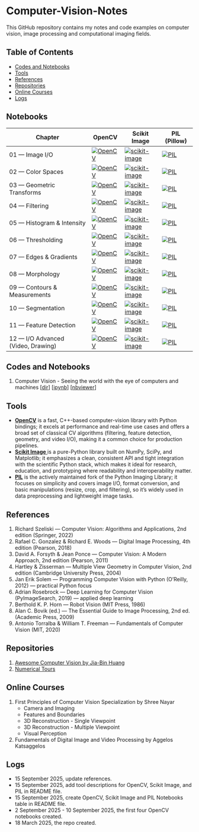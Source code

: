 # Computer-Vision-Notes
This GitHub repository contains my notes and code examples on computer vision, image processing and computational imaging fields.

<!--- 
[![Google Group](https://img.shields.io/badge/-Google%20Group-lightgrey.svg)](https://groups.google.com/forum/#!forum/python-machine-learning-reader-discussion-board)
--->

## Table of Contents
- [Codes and Notebooks](#codes-and-notebooks)
- [Tools](#tools)
- [References](#references)
- [Repositories](#repositories)
- [Online Courses](#online-courses)
- [Logs](#logs)


## Notebooks

| Chapter | OpenCV | Scikit Image | PIL (Pillow) |
|---------|--------|--------------|--------------|
| 01 — Image I/O | [![OpenCV](https://img.shields.io/badge/OpenCV-blue?logo=opencv&logoColor=white)](https://github.com/<user>/<repo>/blob/main/notebooks/opencv/01_image_io.ipynb) | [![scikit-image](https://img.shields.io/badge/scikit--image-orange?logo=scikitlearn&logoColor=white)](https://github.com/<user>/<repo>/blob/main/notebooks/skimage/01_image_io.ipynb) | [![PIL](https://img.shields.io/badge/PIL-lightgrey?logo=python&logoColor=white)](https://github.com/<user>/<repo>/blob/main/notebooks/pil/01_image_io.ipynb) |
| 02 — Color Spaces | [![OpenCV](https://img.shields.io/badge/OpenCV-blue?logo=opencv&logoColor=white)](https://github.com/<user>/<repo>/blob/main/notebooks/opencv/02_color_spaces.ipynb) | [![scikit-image](https://img.shields.io/badge/scikit--image-orange?logo=scikitlearn&logoColor=white)](https://github.com/<user>/<repo>/blob/main/notebooks/skimage/02_color_spaces.ipynb) | [![PIL](https://img.shields.io/badge/PIL-lightgrey?logo=python&logoColor=white)](https://github.com/<user>/<repo>/blob/main/notebooks/pil/02_color_spaces.ipynb) |
| 03 — Geometric Transforms | [![OpenCV](https://img.shields.io/badge/OpenCV-blue?logo=opencv&logoColor=white)](https://github.com/<user>/<repo>/blob/main/notebooks/opencv/03_geometric_transforms.ipynb) | [![scikit-image](https://img.shields.io/badge/scikit--image-orange?logo=scikitlearn&logoColor=white)](https://github.com/<user>/<repo>/blob/main/notebooks/skimage/03_geometric_transforms.ipynb) | [![PIL](https://img.shields.io/badge/PIL-lightgrey?logo=python&logoColor=white)](https://github.com/<user>/<repo>/blob/main/notebooks/pil/03_geometric_transforms.ipynb) |
| 04 — Filtering | [![OpenCV](https://img.shields.io/badge/OpenCV-blue?logo=opencv&logoColor=white)](https://github.com/<user>/<repo>/blob/main/notebooks/opencv/04_filtering.ipynb) | [![scikit-image](https://img.shields.io/badge/scikit--image-orange?logo=scikitlearn&logoColor=white)](https://github.com/<user>/<repo>/blob/main/notebooks/skimage/04_filtering.ipynb) | [![PIL](https://img.shields.io/badge/PIL-lightgrey?logo=python&logoColor=white)](https://github.com/<user>/<repo>/blob/main/notebooks/pil/04_filtering.ipynb) |
| 05 — Histogram & Intensity | [![OpenCV](https://img.shields.io/badge/OpenCV-blue?logo=opencv&logoColor=white)](https://github.com/<user>/<repo>/blob/main/notebooks/opencv/05_histograms_intensity.ipynb) | [![scikit-image](https://img.shields.io/badge/scikit--image-orange?logo=scikitlearn&logoColor=white)](https://github.com/<user>/<repo>/blob/main/notebooks/skimage/05_histograms_intensity.ipynb) | [![PIL](https://img.shields.io/badge/PIL-lightgrey?logo=python&logoColor=white)](https://github.com/<user>/<repo>/blob/main/notebooks/pil/05_histograms_intensity.ipynb) |
| 06 — Thresholding | [![OpenCV](https://img.shields.io/badge/OpenCV-blue?logo=opencv&logoColor=white)](https://github.com/<user>/<repo>/blob/main/notebooks/opencv/06_thresholding.ipynb) | [![scikit-image](https://img.shields.io/badge/scikit--image-orange?logo=scikitlearn&logoColor=white)](https://github.com/<user>/<repo>/blob/main/notebooks/skimage/06_thresholding.ipynb) | [![PIL](https://img.shields.io/badge/PIL-lightgrey?logo=python&logoColor=white)](https://github.com/<user>/<repo>/blob/main/notebooks/pil/06_thresholding.ipynb) |
| 07 — Edges & Gradients | [![OpenCV](https://img.shields.io/badge/OpenCV-blue?logo=opencv&logoColor=white)](https://github.com/<user>/<repo>/blob/main/notebooks/opencv/07_edges_gradients.ipynb) | [![scikit-image](https://img.shields.io/badge/scikit--image-orange?logo=scikitlearn&logoColor=white)](https://github.com/<user>/<repo>/blob/main/notebooks/skimage/07_edges_gradients.ipynb) | [![PIL](https://img.shields.io/badge/PIL-lightgrey?logo=python&logoColor=white)](https://github.com/<user>/<repo>/blob/main/notebooks/pil/07_edges_gradients.ipynb) |
| 08 — Morphology | [![OpenCV](https://img.shields.io/badge/OpenCV-blue?logo=opencv&logoColor=white)](https://github.com/<user>/<repo>/blob/main/notebooks/opencv/08_morphology.ipynb) | [![scikit-image](https://img.shields.io/badge/scikit--image-orange?logo=scikitlearn&logoColor=white)](https://github.com/<user>/<repo>/blob/main/notebooks/skimage/08_morphology.ipynb) | [![PIL](https://img.shields.io/badge/PIL-lightgrey?logo=python&logoColor=white)](https://github.com/<user>/<repo>/blob/main/notebooks/pil/08_morphology.ipynb) |
| 09 — Contours & Measurements | [![OpenCV](https://img.shields.io/badge/OpenCV-blue?logo=opencv&logoColor=white)](https://github.com/<user>/<repo>/blob/main/notebooks/opencv/09_contours_measurements.ipynb) | [![scikit-image](https://img.shields.io/badge/scikit--image-orange?logo=scikitlearn&logoColor=white)](https://github.com/<user>/<repo>/blob/main/notebooks/skimage/09_contours_measurements.ipynb) | [![PIL](https://img.shields.io/badge/PIL-lightgrey?logo=python&logoColor=white)](https://github.com/<user>/<repo>/blob/main/notebooks/pil/09_contours_measurements.ipynb) |
| 10 — Segmentation | [![OpenCV](https://img.shields.io/badge/OpenCV-blue?logo=opencv&logoColor=white)](https://github.com/<user>/<repo>/blob/main/notebooks/opencv/10_segmentation.ipynb) | [![scikit-image](https://img.shields.io/badge/scikit--image-orange?logo=scikitlearn&logoColor=white)](https://github.com/<user>/<repo>/blob/main/notebooks/skimage/10_segmentation.ipynb) | [![PIL](https://img.shields.io/badge/PIL-lightgrey?logo=python&logoColor=white)](https://github.com/<user>/<repo>/blob/main/notebooks/pil/10_segmentation.ipynb) |
| 11 — Feature Detection | [![OpenCV](https://img.shields.io/badge/OpenCV-blue?logo=opencv&logoColor=white)](https://github.com/<user>/<repo>/blob/main/notebooks/opencv/11_features.ipynb) | [![scikit-image](https://img.shields.io/badge/scikit--image-orange?logo=scikitlearn&logoColor=white)](https://github.com/<user>/<repo>/blob/main/notebooks/skimage/11_features.ipynb) | [![PIL](https://img.shields.io/badge/PIL-lightgrey?logo=python&logoColor=white)](https://github.com/<user>/<repo>/blob/main/notebooks/pil/11_features.ipynb) |
| 12 — I/O Advanced (Video, Drawing) | [![OpenCV](https://img.shields.io/badge/OpenCV-blue?logo=opencv&logoColor=white)](https://github.com/<user>/<repo>/blob/main/notebooks/opencv/12_io_advanced_video_drawing.ipynb) | [![scikit-image](https://img.shields.io/badge/scikit--image-orange?logo=scikitlearn&logoColor=white)](https://github.com/<user>/<repo>/blob/main/notebooks/skimage/12_io_advanced_video_drawing.ipynb) | [![PIL](https://img.shields.io/badge/PIL-lightgrey?logo=python&logoColor=white)](https://github.com/<user>/<repo>/blob/main/notebooks/pil/12_io_advanced_video_drawing.ipynb) |


<!---
- Excerpts from the [Foreword](./docs/foreword_ro.pdf) and [Preface](./docs/preface_sr.pdf)
- [Instructions for setting up Python and the Jupiter Notebook](./code/ch01/README.md)  

<br>
--->

<!--- 1. Computer Vision - Seeing the world with the eye of computers and machines [[dir](./code/ch01)] [[ipynb](./code/ch01/ch01.ipynb)] [[nbviewer](http://nbviewer.ipython.org/github/rasbt/python-machine-learning-book/blob/master/code/ch01/ch01.ipynb)] --->

## Codes and Notebooks
1. Computer Vision - Seeing the world with the eye of computers and machines [[dir](./code/ch01)] [[ipynb](./code/ch01/ch01.ipynb)] [[nbviewer](http://nbviewer.ipython.org/github/rasbt/python-machine-learning-book/blob/master/code/ch01/ch01.ipynb)]
<!--- 2. Computer Vision - Seeing the world with the eye of computers and machines [[dir](./code/ch01)] [[ipynb](./code/ch01/ch01.ipynb)] [[nbviewer](http://nbviewer.ipython.org/github/rasbt/python-machine-learning-book/blob/master/code/ch01/ch01.ipynb)]
3. Computer Vision - Seeing the world with the eye of computers and machines [[dir](./code/ch01)] [[ipynb](./code/ch01/ch01.ipynb)] [[nbviewer](http://nbviewer.ipython.org/github/rasbt/python-machine-learning-book/blob/master/code/ch01/ch01.ipynb)]
4. Computer Vision - Seeing the world with the eye of computers and machines [[dir](./code/ch01)] [[ipynb](./code/ch01/ch01.ipynb)] [[nbviewer](http://nbviewer.ipython.org/github/rasbt/python-machine-learning-book/blob/master/code/ch01/ch01.ipynb)]
--->
<!---
#### Equation Reference

<a href="https://github.com/rasbt/python-machine-learning-book/tree/master/docs/equations"><img src="images/equation-ref-logo.png" width="200" height="200" /></a>

[[PDF](./docs/equations/pymle-equations.pdf)] [[TEX](./docs/equations/pymle-equations.tex)]

#### Slides for Teaching

A big thanks to [Dmitriy Dligach](dmitriydligach) for sharing his slides from his machine learning course that is currently offered at [Loyola University Chicago](http://www.luc.edu/cs/). 

- [https://github.com/dmitriydligach/PyMLSlides](https://github.com/dmitriydligach/PyMLSlides)
- 
--->
## Tools
- [**OpenCV**](https://docs.opencv.org/4.x/index.html) is a fast, C++-based computer-vision library with Python bindings; it excels at performance and real-time use cases and offers a broad set of classical CV algorithms (filtering, feature detection, geometry, and video I/O), making it a common choice for production pipelines.
- [**Scikit Image** ](https://scikit-image.org/) is a pure-Python library built on NumPy, SciPy, and Matplotlib; it emphasizes a clean, consistent API and tight integration with the scientific Python stack, which makes it ideal for research, education, and prototyping where readability and interoperability matter.
- [**PIL**](https://pillow.readthedocs.io/en/stable/) is the actively maintained fork of the Python Imaging Library; it focuses on simplicity and covers image I/O, format conversion, and basic manipulations (resize, crop, and filtering), so it’s widely used in data preprocessing and lightweight image tasks.

<!---
- [Octave `image` Package](https://octave.sourceforge.io/image/overview.html)
#### Additional Math and NumPy Resources

Some readers were asking about Math and NumPy primers, since they were not included due to length limitations. However, I recently put together such resources for another book, but I made these *chapters* freely available online in hope that they also serve as helpful background material for this book:


- Algebra Basics [[PDF](https://sebastianraschka.com/pdf/books/dlb/appendix_b_algebra.pdf)] [[EPUB](https://sebastianraschka.com/pdf/books/dlb/appendix_b_algebra.epub)]

- A Calculus and Differentiation Primer [[PDF](https://sebastianraschka.com/pdf/books/dlb/appendix_d_calculus.pdf)] [[EPUB](https://sebastianraschka.com/pdf/books/dlb/appendix_d_calculus.epub)]

- Introduction to NumPy [[PDF](https://sebastianraschka.com/pdf/books/dlb/appendix_f_numpy-intro.pdf)] [[EPUB](https://sebastianraschka.com/pdf/books/dlb/appendix_f_numpy-intro.epub)] [[Code Notebook](https://github.com/rasbt/deep-learning-book/blob/master/code/appendix_f_numpy-intro/appendix_f_numpy-intro.ipynb)]

---
--->

<!---
#### Citing this Book

You are very welcome to re-use the code snippets or other contents from this book
in scientific publications and other works;
in this case, I would appreciate citations to the original source:

**BibTeX**:

```
@Book{raschka2015python,
 author = {Raschka, Sebastian},
 title = {Python Machine Learning},
 publisher = {Packt Publishing},
 year = {2015},
 address = {Birmingham, UK},
 isbn = {1783555130}
 }
```
--->

<!---
### [Feedback & Reviews](./docs/feedback.md)

#### [Short review snippets](./docs/feedback.md)

[![](./images/pymle_amzn.png)](https://www.amazon.com/Python-Machine-Learning-Sebastian-Raschka/dp/1783555130/ref=sr_1_1?ie=UTF8&qid=1472342570&sr=8-1&keywords=sebastian+raschka)

---
> *Sebastian Raschka’s new book, Python Machine Learning, has just been released. I got a chance to read a review copy and it’s just as I expected - really great! It’s well organized, super easy to follow, and it not only offers a good foundation for smart, non-experts, practitioners will get some ideas and learn new tricks here as well.*  
– Lon Riesberg at [Data Elixir](http://dataelixir.com/issues/55#start)

> *Superb job! Thus far, for me it seems to have hit the right balance of theory and practice…math and code!*   
– [Brian Thomas](http://sebastianraschka.com/blog/2015/writing-pymle.html#comment-2295668894)

> *I've read (virtually) every Machine Learning title based around Scikit-learn and this is hands-down the best one out there.*    
– [Jason Wolosonovich](https://www.linkedin.com/pulse/python-machine-learning-sebastian-raschka-review-jason-wolosonovich?trk=prof-post)

> *The best book I've seen to come out of PACKT Publishing. This is a very well written introduction to machine learning with Python. As others have noted, a perfect mixture of theory and application.*    
– [Josh D.](https://www.amazon.com/gp/customer-reviews/R27WB1GWTNGIR2/ref=cm_cr_getr_d_rvw_ttl?ie=UTF8&ASIN=1783555130)

> *A book with a blend of qualities that is hard to come by: combines the needed mathematics to control the theory with the applied coding in Python. Also great to see it doesn't waste paper in giving a primer on Python as many other books do just to appeal to the greater audience. You can tell it's been written by knowledgeable writers and not just DIY geeks.*    
– [Amazon Customer](https://www.amazon.com/gp/customer-reviews/RZWY4TF66Z6V0/ref=cm_cr_getr_d_rvw_ttl?ie=UTF8&ASIN=1783555130)

> *Sebastian Raschka created an amazing machine learning tutorial which combines theory with practice. The book explains machine learning from a theoretical perspective and has tons of coded examples to show how you would actually use the machine learning technique. It can be read by a beginner or advanced programmer.*
- William P. Ross, [7 Must Read Python Books](http://williampross.com/7-must-read-python-books/)

#### Longer reviews

If you need help to decide whether this book is for you, check out some of the "longer" reviews linked below. (If you wrote a review, please let me know, and I'd be happy to add it to the list).

- [Python Machine Learning Review](http://www.bcs.org/content/conWebDoc/55586) by Patrick Hill at the Chartered Institute for IT
- [Book Review: Python Machine Learning by Sebastian Raschka](http://whatpixel.com/python-machine-learning-book-review/) by Alex Turner at WhatPixel

---

## Links

- ebook and paperback at [Amazon.com](http://www.amazon.com/Python-Machine-Learning-Sebastian-Raschka/dp/1783555130/ref=sr_1_2?ie=UTF8&qid=1437754343&sr=8-2&keywords=python+machine+learning+essentials), [Amazon.co.uk](http://www.amazon.co.uk/Python-Machine-Learning-Sebastian-Raschka/dp/1783555130), [Amazon.de](http://www.amazon.de/s/ref=nb_sb_noss_2?__mk_de_DE=ÅMÅŽÕÑ&url=search-alias%3Daps&field-keywords=python+machine+learning)
- [ebook and paperback](https://www.packtpub.com/big-data-and-business-intelligence/python-machine-learning) from Packt (the publisher)
- at other book stores: [Google Books](https://books.google.com/books?id=GOVOCwAAQBAJ&source=gbs_slider_cls_metadata_7_mylibrary), [O'Reilly](http://shop.oreilly.com/product/9781783555130.do), [Safari](https://www.safaribooksonline.com/library/view/python-machine-learning/9781783555130/), [Barnes & Noble](http://www.barnesandnoble.com/w/python-machine-learning-essentials-sebastian-raschka/1121999969?ean=9781783555130), [Apple iBooks](https://itunes.apple.com/us/book/python-machine-learning/id1028207310?mt=11), ...
- social platforms: [Goodreads](https://www.goodreads.com/book/show/25545994-python-machine-learning)

#### Translations

- [Italian translation](https://www.amazon.it/learning-Costruire-algoritmi-generare-conoscenza/dp/8850333978/) via "Apogeo"
- [German translation](https://www.amazon.de/Machine-Learning-Python-mitp-Professional/dp/3958454224/) via "mitp Verlag"
- [Japanese translation](http://www.amazon.co.jp/gp/product/4844380605/) via "Impress Top Gear"
- [Chinese translation (traditional Chinese)](https://taiwan.kinokuniya.com/bw/9789864341405)
- [Chinese translation (simple Chinese)](https://book.douban.com/subject/27000110/)
- [Korean translation](http://www.kyobobook.co.kr/product/detailViewKor.laf?mallGb=KOR&ejkGb=KOR&barcode=9791187497035) via "Kyobo"
- [Polish translation](https://www.amazon.de/Python-Uczenie-maszynowe-Sebastian-Raschka/dp/8328336138/ref=sr_1_11?ie=UTF8&qid=1513601461&sr=8-11&keywords=sebastian+raschka) via "Helion"

---
--->


## References
1. Richard Szeliski — Computer Vision: Algorithms and Applications, 2nd edition (Springer, 2022)
2. Rafael C. Gonzalez & Richard E. Woods — Digital Image Processing, 4th edition (Pearson, 2018)
3. David A. Forsyth & Jean Ponce — Computer Vision: A Modern Approach, 2nd edition (Pearson, 2011)
4. Hartley & Zisserman — Multiple View Geometry in Computer Vision, 2nd edition (Cambridge University Press, 2004)
5. Jan Erik Solem — Programming Computer Vision with Python (O’Reilly, 2012) — practical Python focus
6. Adrian Rosebrock — Deep Learning for Computer Vision (PyImageSearch, 2019) — applied deep learning
7. Berthold K. P. Horn — Robot Vision (MIT Press, 1986)
8. Alan C. Bovik (ed.) — The Essential Guide to Image Processing, 2nd ed. (Academic Press, 2009)
9. Antonio Torralba & William T. Freeman — Fundamentals of Computer Vision (MIT, 2020)
   
<!--- BONUS NOTEBOOKS

### Bonus Notebooks (not in the book)

- Logistic Regression Implementation [[dir](./code/bonus)] [[ipynb](./code/bonus/logistic_regression.ipynb)] [[nbviewer](http://nbviewer.ipython.org/github/rasbt/python-machine-learning-book/blob/master/code/bonus/logistic_regression.ipynb)]
- A Basic Pipeline and Grid Search Setup [[dir](./code/bonus)] [[ipynb](./code/bonus/svm_iris_pipeline_and_gridsearch.ipynb)] [[nbviewer](http://nbviewer.ipython.org/github/rasbt/python-machine-learning-book/blob/master/code/bonus/svm_iris_pipeline_and_gridsearch.ipynb)]
- An Extended Nested Cross-Validation Example [[dir](./code/bonus)] [[ipynb](./code/bonus/nested_cross_validation.ipynb)] [[nbviewer](http://nbviewer.ipython.org/github/rasbt/python-machine-learning-book/blob/master/code/bonus/nested_cross_validation.ipynb)]
- A Simple Barebones Flask Webapp Template [[view directory](./code/bonus/flask_webapp_ex01)][[download as zip-file](https://github.com/rasbt/python-machine-learning-book/raw/master/code/bonus/flask_webapp_ex01/flask_webapp_ex01.zip)]
- Reading handwritten digits from MNIST into NumPy arrays [[GitHub ipynb](./code/bonus/reading_mnist.ipynb)] [[nbviewer](http://nbviewer.ipython.org/github/rasbt/python-machine-learning-book/blob/master/code/bonus/reading_mnist.ipynb)]
- Scikit-learn Model Persistence using JSON [[GitHub ipynb](./code/bonus/scikit-model-to-json.ipynb)] [[nbviewer](http://nbviewer.ipython.org/github/rasbt/python-machine-learning-book/blob/master/code/bonus/scikit-model-to-json.ipynb)]
- Multinomial logistic regression / softmax regression [[GitHub ipynb](./code/bonus/softmax-regression.ipynb)] [[nbviewer](http://nbviewer.ipython.org/github/rasbt/python-machine-learning-book/blob/master/code/bonus/softmax-regression.ipynb)]

<hr>
--->

<!--- RELATED CONTENT
**Related Content**

- [Model evaluation, model selection, and algorithm selection in machine learning - Part I](http://sebastianraschka.com/blog/2016/model-evaluation-selection-part1.html)
- [Model evaluation, model selection, and algorithm selection in machine learning - Part II](http://sebastianraschka.com/blog/2016/model-evaluation-selection-part2.html)
- [Model evaluation, model selection, and algorithm selection in machine learning - Part III](http://sebastianraschka.com/blog/2016/model-evaluation-selection-part3.html)
--->


<!---
**Note**

I have set up a separate library, [`mlxtend`](http://rasbt.github.io/mlxtend/), containing additional implementations of machine learning (and general "data science") algorithms. I also added implementations from this book (for example, the decision region plot, the artificial neural network, and sequential feature selection algorithms) with additional functionality.

[![](./images/mlxtend_logo.png)](http://rasbt.github.io/mlxtend/)
--->


## Repositories
1. [Awesome Computer Vision by Jia-Bin Huang](https://github.com/jbhuang0604/awesome-computer-vision?tab=readme-ov-file)
2. [Numerical Tours](https://mathematical-tours.github.io/maths-ia-course/)

## Online Courses
1. First Principles of Computer Vision Specialization by Shree Nayar
   - Camera and Imaging
   - Features and Boundaries
   - 3D Reconstruction - Single Viewpoint
   - 3D Reconstruction - Multiple Viewpoint
   - Visual Perception
2. Fundamentals of Digital Image and Video Processing by Aggelos Katsaggelos 




<!--- EXAMPLES
## Examples and Applications by Readers

Once again, I have to say (big!) THANKS for all the nice feedback about the book. I've received many emails from readers, who
put the concepts and examples from this book out into the real world and make good use of them in their projects. In this section, I am
starting to gather some of these great applications, and I'd be more than happy to add your project to this list -- just shoot me a quick mail!

- [40 scripts on Optical Character Recognition](https://github.com/rrlyman/PythonMachineLearingExamples) by [Richard Lyman](https://github.com/rrlyman)
- [Code experiments](https://github.com/jeremyn/python-machine-learning-book) by [Jeremy Nation](https://github.com/jeremyn)
- [What I Learned Implementing a Classifier from Scratch in Python](http://www.jeannicholashould.com) by [Jean-Nicholas Hould](http://www.jeannicholashould.com)

--->

<!--- FAQ
## FAQ

### General Questions

- [What are machine learning and data science?](./faq/datascience-ml.md)
- [Why do you and other people sometimes implement machine learning algorithms from scratch?](./faq/implementing-from-scratch.md)
- [What learning path/discipline in data science I should focus on?](./faq/data-science-career.md)
- [At what point should one start contributing to open source?](./faq/open-source.md)
- [How important do you think having a mentor is to the learning process?](./faq/mentor.md)
- [Where are the best online communities centered around data science/machine learning or python?](./faq/ml-python-communities.md)
- [How would you explain machine learning to a software engineer?](./faq/ml-to-a-programmer.md)
- [How would your curriculum for a machine learning beginner look like?](./faq/ml-curriculum.md)
- [What is the Definition of Data Science?](./faq/definition_data-science.md)
- [How do Data Scientists perform model selection? Is it different from Kaggle?](./faq/model-selection-in-datascience.md)

### Questions about the Machine Learning Field

- [How are Artificial Intelligence and Machine Learning related?](./faq/ai-and-ml.md)
- [What are some real-world examples of applications of machine learning in the field?](./faq/ml-examples.md)
- [What are the different fields of study in data mining?](./faq/datamining-overview.md)
- [What are differences in research nature between the two fields: machine learning & data mining?](./faq/datamining-vs-ml.md)
- [How do I know if the problem is solvable through machine learning?](./faq/ml-solvable.md)
- [What are the origins of machine learning?](./faq/ml-origins.md)
- [How was classification, as a learning machine, developed?](./faq/classifier-history.md)
- [Which machine learning algorithms can be considered as among the best?](./faq/best-ml-algo.md)
- [What are the broad categories of classifiers?](./faq/classifier-categories.md)
- [What is the difference between a classifier and a model?](./faq/difference_classifier_model.md)
- [What is the difference between a parametric learning algorithm and a nonparametric learning algorithm?](./faq/parametric_vs_nonparametric.md)
- [What is the difference between a cost function and a loss function in machine learning?](./faq/cost-vs-loss.md)

### Questions about ML Concepts and Statistics

##### Cost Functions and Optimization

- [Fitting a model via closed-form equations vs. Gradient Descent vs Stochastic Gradient Descent vs Mini-Batch Learning -- what is the difference?](./faq/closed-form-vs-gd.md)
- [How do you derive the Gradient Descent rule for Linear Regression and Adaline?](./faq/linear-gradient-derivative.md)

##### Regression Analysis

- [What is the difference between Pearson R and Simple Linear Regression?](./faq/pearson-r-vs-linear-regr.md)

##### Tree models

- [How does the random forest model work? How is it different from bagging and boosting in ensemble models?](./faq/bagging-boosting-rf.md)
- [What are the disadvantages of using classic decision tree algorithm for a large dataset?](./faq/decision-tree-disadvantages.md)
- [Why are implementations of decision tree algorithms usually binary, and what are the advantages of the different impurity metrics?](./faq/decision-tree-binary.md)
- [Why are we growing decision trees via entropy instead of the classification error?](./faq/decisiontree-error-vs-entropy.md)
- [When can a random forest perform terribly?](./faq/random-forest-perform-terribly.md)

##### Model evaluation

- [What is overfitting?](./faq/overfitting.md)
- [How can I avoid overfitting?](./faq/avoid-overfitting.md)
- [Is it always better to have the largest possible number of folds when performing cross validation?](./faq/number-of-kfolds.md)
- [When training an SVM classifier, is it better to have a large or small number of support vectors?](./faq/num-support-vectors.md)
- [How do I evaluate a model?](./faq/evaluate-a-model.md)
- [What is the best validation metric for multi-class classification?](./faq/multiclass-metric.md)
- [What factors should I consider when choosing a predictive model technique?](./faq/choosing-technique.md)
- [What are the best toy datasets to help visualize and understand classifier behavior?](./faq/clf-behavior-data.md)
- [How do I select SVM kernels?](./faq/select_svm_kernels.md)
- [Interlude: Comparing and Computing Performance Metrics in Cross-Validation -- Imbalanced Class Problems and 3 Different Ways to Compute the F1 Score](./faq/computing-the-f1-score.md)

##### Logistic Regression

- [What is Softmax regression and how is it related to Logistic regression?](./faq/softmax_regression.md)
- [Why is logistic regression considered a linear model?](./faq/logistic_regression_linear.md)
- [What is the probabilistic interpretation of regularized logistic regression?](./faq/probablistic-logistic-regression.md)
- [Does regularization in logistic regression always results in better fit and better generalization?](./faq/regularized-logistic-regression-performance.md)
- [What is the major difference between naive Bayes and logistic regression?](./faq/naive-bayes-vs-logistic-regression.md)
- [What exactly is the "softmax and the multinomial logistic loss" in the context of machine learning?](./faq/softmax.md)
- [What is the relation between Logistic Regression and Neural Networks and when to use which?](./faq/logisticregr-neuralnet.md)
- [Logistic Regression: Why sigmoid function?](./faq/logistic-why-sigmoid.md)
- [Is there an analytical solution to Logistic Regression similar to the Normal Equation for Linear Regression?](./faq/logistic-analytical.md)


##### Neural Networks and Deep Learning

- [What is the difference between deep learning and usual machine learning?](./faq/difference-deep-and-normal-learning.md)
- [Can you give a visual explanation for the back propagation algorithm for neural networks?](./faq/visual-backpropagation.md)
- [Why did it take so long for deep networks to be invented?](./faq/inventing-deeplearning.md)
- [What are some good books/papers for learning deep learning?](./faq/deep-learning-resources.md)
- [Why are there so many deep learning libraries?](./faq/many-deeplearning-libs.md)
- [Why do some people hate neural networks/deep learning?](./faq/deeplearning-criticism.md)
- [How can I know if Deep Learning works better for a specific problem than SVM or random forest?](./faq/deeplearn-vs-svm-randomforest.md)
- [What is wrong when my neural network's error increases?](./faq/neuralnet-error.md)
- [How do I debug an artificial neural network algorithm?](./faq/nnet-debugging-checklist.md)
- [What is the difference between a Perceptron, Adaline, and neural network model?](./faq/diff-perceptron-adaline-neuralnet.md)
- [What is the basic idea behind the dropout technique?](./faq/dropout.md)


##### Other Algorithms for Supervised Learning

- [Why is Nearest Neighbor a Lazy Algorithm?](./faq/lazy-knn.md)

##### Unsupervised Learning

- [What are some of the issues with clustering?](./faq/issues-with-clustering.md)

##### Semi-Supervised Learning

- [What are the advantages of semi-supervised learning over supervised and unsupervised learning?](./faq/semi-vs-supervised.md)

##### Ensemble Methods

- [Is Combining Classifiers with Stacking Better than Selecting the Best One?](./faq/logistic-boosting.md)

##### Preprocessing, Feature Selection and Extraction

- [Why do we need to re-use training parameters to transform test data?](./faq/scale-training-test.md)
- [What are the different dimensionality reduction methods in machine learning?](./faq/dimensionality-reduction.md)
- [What is the difference between LDA and PCA for dimensionality reduction?](./faq/lda-vs-pca.md)
- [When should I apply data normalization/standardization?](./faq/when-to-standardize.md)
- [Does mean centering or feature scaling affect a Principal Component Analysis?](./faq/pca-scaling.md)
- [How do you attack a machine learning problem with a large number of features?](./faq/large-num-features.md)
- [What are some common approaches for dealing with missing data?](./faq/missing-data.md)
- [What is the difference between filter, wrapper, and embedded methods for feature selection?](./faq/feature_sele_categories.md)
- [Should data preparation/pre-processing step be considered one part of feature engineering? Why or why not?](./faq/dataprep-vs-dataengin.md)
- [Is a bag of words feature representation for text classification considered as a sparse matrix?](./faq/bag-of-words-sparsity.md)

##### Naive Bayes

- [Why is the Naive Bayes Classifier naive?](./faq/naive-naive-bayes.md)
- [What is the decision boundary for Naive Bayes?](./faq/naive-bayes-boundary.md)
- [Can I use Naive Bayes classifiers for mixed variable types?](./faq/naive-bayes-vartypes.md)
- [Is it possible to mix different variable types in Naive Bayes, for example, binary and continues features?](./naive-bayes-vartypes.md)

##### Other

- [What is Euclidean distance in terms of machine learning?](./faq/euclidean-distance.md)
- [When should one use median, as opposed to the mean or average?](./faq/median-vs-mean.md)

##### Programming Languages and Libraries for Data Science and Machine Learning

- [Is R used extensively today in data science?](./faq/r-in-datascience.md)
- [What is the main difference between TensorFlow and scikit-learn?](./faq/tensorflow-vs-scikitlearn.md)

<br>


### Questions about the Book

- [Can I use paragraphs and images from the book in presentations or my blog?](./faq/copyright.md)
- [How is this different from other machine learning books?](./faq/different.md)
- [Which version of Python was used in the code examples?](./faq/py2py3.md)
- [Which technologies and libraries are being used?](./faq/technologies.md)
- [Which book version/format would you recommend?](./faq/version.md)
- [Why did you choose Python for machine learning?](./faq/why-python.md)
- [Why do you use so many leading and trailing underscores in the code examples?](./faq/underscore-convention.md)
- [What is the purpose of the `return self` idioms in your code examples?](./faq/return_self_idiom.md)
- [Are there any prerequisites and recommended pre-readings?](./faq/prerequisites.md)
- [How can I apply SVM to categorical data?](./faq/svm_for_categorical.md)

--->

<!--- CONTACT
## Contact

I am happy to answer questions! Just write me an [email](mailto:mail@sebastianraschka.com)
or consider asking the question on the [Google Groups Email List](https://groups.google.com/forum/#!forum/python-machine-learning-book).

If you are interested in keeping in touch, I have quite a lively twitter stream ([@rasbt](https://twitter.com/rasbt)) all about data science and machine learning. I also maintain a [blog](http://sebastianraschka.com/articles.html) where I post all of the things I am particularly excited about.
--->

## Logs 
- 15 September 2025, update references.
- 15 September 2025, add tool descriptions for OpenCV, Scikit Image, and PIL in README file.
- 15 September 2025, create OpenCV, Scikit Image and PIL Notebooks table in README file.
- 2 September 2025 - 10 September 2025, the first four OpenCV notebooks created.
- 18 March 2025, the repo created.

<!--- - 18 March, Create News section.  --->


<!--- Zero to Mastery Machine Learning Directory
# Zero to Mastery Machine Learning
[![Binder](https://mybinder.org/badge_logo.svg)](https://mybinder.org/v2/gh/mrdbourke/zero-to-mastery-ml/master)
[![Colab](https://colab.research.google.com/assets/colab-badge.svg)](https://colab.research.google.com/github/mrdbourke/zero-to-mastery-ml/blob/master)

Welcome! This repository contains all of the code, notebooks, images and other materials related to the [Zero to Mastery Machine Learning Course on Udemy](https://dbourke.link/mlcourse) and [zerotomastery.io](https://dbourke.link/ZTMmlcourse).

## Quick links

* 🎥 Watch the [first 10 hours of the course on YouTube](https://youtu.be/r67SfaiYaDI).
* 📚 Read the materials of the course in a [beautiful online book](https://dev.mrdbourke.com/zero-to-mastery-ml/).
* 🤔 Found something wrong with the code? Leave an [issue](https://github.com/mrdbourke/zero-to-mastery-ml/issues).
* ❓ Got a question? [Post a discussion](https://github.com/mrdbourke/zero-to-mastery-ml/discussions) (see the [question template](https://github.com/mrdbourke/zero-to-mastery-ml/discussions/48)). 

## Updates

* **30 October 2024** - Add course book version of [Milestone Project 2: Bulldozer Price Regression](https://dev.mrdbourke.com/zero-to-mastery-ml/end-to-end-bluebook-bulldozer-price-regression-v2/) (updated for 2025 onwards)
* **12 September 2024** - Working on updating the materials for 2025, see progress in [#105](https://github.com/mrdbourke/zero-to-mastery-ml/discussions/105)
* **12 October 2023** - Created an online book version of the course materials, see: https://dev.mrdbourke.com/zero-to-mastery-ml/ 

## Contents

The following contents are listed in suggested chronological order.

But feel free to mix in match in anyway you feel fit.

> **Note:** All of the datasets we use in the course are available in the [`data/`](https://github.com/mrdbourke/zero-to-mastery-ml/tree/master/data) folder.

| **Section** | **Resource** | **Description** |
|-----|-----|-----| 
| 00 | [A 6 step framework for approaching machine learning projects](https://dev.mrdbourke.com/zero-to-mastery-ml/a-6-step-framework-for-approaching-machine-learning-projects/) | A guideline for different kinds of machine learning projects and how to break them down into smaller steps. |
| 01 | [Introduction to NumPy](https://dev.mrdbourke.com/zero-to-mastery-ml/introduction-to-numpy/) | NumPy stands for Numerical Python. It's one of the most used Python libraries for numerical processing (which is what much of data science and machine learning is). | 
| 02 | [Introduction to pandas](https://dev.mrdbourke.com/zero-to-mastery-ml/introduction-to-pandas/) | pandas is a Python library for manipulating and analysing data. You can imagine pandas as a programmatic form of an Excel spreadsheet. |
| 03 | [Introduction to Matplotlib](https://dev.mrdbourke.com/zero-to-mastery-ml/introduction-to-matplotlib/) | Matplotlib helps to visualize data. You can create plots and graphs programmatically based on various data sources. |
| 04 | [Introduction to Scikit-Learn](https://dev.mrdbourke.com/zero-to-mastery-ml/introduction-to-scikit-learn/) | Scikit-Learn or sklearn is full of data processing techniques as well as pre-built machine learning algorithms for many different tasks. |
| 05 | [Milestone Project 1: End-to-end Heart Disease Classification](https://dev.mrdbourke.com/zero-to-mastery-ml/end-to-end-heart-disease-classification/) | Here we'll put together everything we've gone through in the previous sections to create a machine learning model that is capable of classifying if someone has heart disease or not based on their health characteristics. We'll start with a raw dataset and work through performing an exploratory data analysis (EDA) on it before trying out several different machine learning models to see which performs best. | 
| 06 | [Milestone Project 2: End-to-end Bulldozer Price Prediction](https://dev.mrdbourke.com/zero-to-mastery-ml/end-to-end-bluebook-bulldozer-price-regression-v2/) | In this project we'll work with an open-source dataset of bulldozer sales information. We'll use this data to build a machine learning model capable of predicting the sales price of a bulldozer based on several input parameters such as size and brand. Since this dataset isn't perfect, we'll work through several data preprocessing steps before building a model. And since we'll be working towards predicting a number (price of bulldozers), this project is known as regression project. | 
| 07 | [Milestone Project 3: Introduction to TensorFlow/Keras and Deep Learning](https://dev.mrdbourke.com/zero-to-mastery-ml/end-to-end-dog-vision-v2/) | TensorFlow/Keras are deep learning frameworks written in Python. Originally created by Google and are now open-source. These frameworks allow you to build and train neural networks, one of the most powerful kinds of machine learning models. In this section we'll learn about deep learning and TensorFlow/Keras by building Dog Vision 🐶👁️, a neural network to identify dog breeds in images. |
| 08 | [Communicating your work](https://dev.mrdbourke.com/zero-to-mastery-ml/communicating-your-work/) | One of the most important parts of machine learning and any software project is communicating what you've found/done. This module takes the learnings from the previous sections and gives tips and tricks on how you can communicate your work to others. |

## What this course focuses on

1. Create a framework for working through problems ([6 step machine learning modelling framework](https://github.com/mrdbourke/zero-to-mastery-ml/blob/master/section-1-getting-ready-for-machine-learning/a-6-step-framework-for-approaching-machine-learning-projects.md))
2. Find tools to fit the framework
3. Targeted practice = use tools and framework steps to work on end-to-end machine learning modelling projects 

## How this course is structured 

* Section 1 - Getting your mind and computer ready for machine learning (concepts, computer setup)
* Section 2 - Tools for machine learning and data science (pandas, NumPy, Matplotlib, Scikit-Learn)
* Section 3 - End-to-end structured data projects (classification and regression)
* Section 4 - Neural networks, deep learning and transfer learning with TensorFlow 2.0
* Section 5 - Communicating and sharing your work

## Student notes

Some students have taken and shared extensive notes on this course, see them below.

If you'd like to submit yours, leave a pull request.

1. Chester's notes - https://github.com/chesterheng/machinelearning-datascience
2. Sophia's notes - https://www.rockyourcode.com/tags/udemy-complete-machine-learning-and-data-science-zero-to-mastery/

-->
